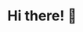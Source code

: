 # Hi there! 👋

<!--
<a href="https://git.io/typing-svg"><img src="https://readme-typing-svg.demolab.com?font=&size=30&pause=1000&color=6233F7&center=true&vCenter=true&multiline=true&width=435&lines=I'm+David+Aparicio+%F0%9F%91%A8%F0%9F%8F%BC%E2%80%8D%F0%9F%92%BB;How+vexingly+quick+daft+zebras+jump" alt="Typing SVG" /></a>

- 🔭 I’m currently working on ...
- 🌱 I’m currently learning ...
- 👯 I’m looking to collaborate on ...
- 🤔 I’m looking for help with ...
- 💬 Ask me about ...
- 📫 How to reach me: ...
- 😄 Pronouns: ...
- ⚡ Fun fact: ...
-->
